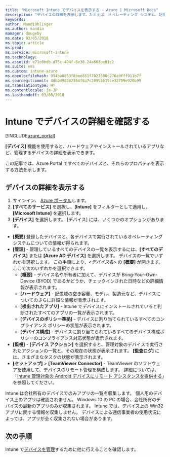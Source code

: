```yaml
---
title: "Microsoft Intune でデバイスを表示する - Azure | Microsoft Docs"
description: "デバイスの詳細を表示します。たとえば、オペレーティング システム、記憶域、製造元とモデルなどです。 Azure で Microsoft Intune を使用して、インストールされているアプリの一覧を取得したり、コンプライアンス ポリシーを確認したり、TeamViewer をセットアップしたりします。 管理するデバイスのインベントリを表示する作業と似ています。"
keywords: 
author: MandiOhlinger
ms.author: mandia
manager: dougeby
ms.date: 03/05/2018
ms.topic: article
ms.prod: 
ms.service: microsoft-intune
ms.technology: 
ms.assetid: e71c6bdb-d75c-404f-8e38-24a663be81c2
ms.suite: ems
ms.custom: intune-azure
ms.openlocfilehash: 934ba0853f8bee851f7027580c276a9fff911b7f
ms.sourcegitcommit: 4db0498342364f8a7c28995b15ce32759e920b99
ms.translationtype: HT
ms.contentlocale: ja-JP
ms.lasthandoff: 03/08/2018
---
```

# <a name="see-device-details-in-intune"></a>Intune でデバイスの詳細を確認する

[!INCLUDE[azure_portal](./includes/azure_portal.md)]

**[デバイス]** 機能を使用すると、ハードウェアやインストールされているアプリなど、管理するデバイスの詳細を表示できます。 

この記事では、Azure Portal ですべてのデバイスと、それらのプロパティを表示する方法を示します。

## <a name="view-your-device-details"></a>デバイスの詳細を表示する

1. サインイン、 [Azure ポータル](https://portal.azure.com)します。
2. **[すべてのサービス]** を選択し、**[Intune]** をフィルターとして適用し、**[Microsoft Intune]** を選択します。
3. **[デバイス]** を選択します。 [デバイス] には、いくつかのオプションがあります。

  - **[概要]** 登録したデバイスと、各デバイスで実行されているオペレーティング システムについての情報が得られます。
  - **[管理]** - 管理しているすべてのデバイスの一覧を表示するには、**[すべてのデバイス]** または **[Azure AD デバイス]** を選択します。
    デバイスの一覧でいずれかを選択します。 この手順により、<*デバイス名*>  の **[概要]** が開きます。ここで次のいずれかを選択できます。
    - **[概要]** - デバイス名や所有者に加えて、デバイスが Bring-Your-Own-Device (BYOD) であるかどうか、チェックインされた日時などの詳細情報が表示されます。
    - **[ハードウェア]** - 記憶域の空き容量、モデル、製造元など、デバイスについてのさらに詳細な情報が表示されます。
    - **[検出されたアプリ]** - Intune でデバイスにインストールされていると判断されたすべてのアプリの一覧が表示されます。
    - **[デバイスのポリシー準拠]** - デバイスに割り当てられているすべてのコンプライアンス ポリシーの状態が表示されます。
    - **[デバイス構成]** - デバイスに割り当てられているすべてのデバイス構成ポリシーのコンプライアンス対応状態が表示されます。
- **[監視]** - **[デバイス アクション]** を選択すると、管理対象のデバイスで実行されたアクションの一覧と、その現在の状態が表示されます。 **[監査ログ]** には、さまざまなタスクの状態が表示されます。
- **[セットアップ]** > **[TeamViewer Connector]** - TeamViewer のソフトウェアを使用して、デバイスのリモート管理を構成します。 詳細については、「[Intune 管理対象の Android デバイスにリモート アシスタンスを提供する](device-profile-android-teamviewer.md)」を参照してください。

Intune は会社所有のデバイスでのみアプリの一覧を収集します。 個人用のデバイス上のアプリは確認されません。 Windows 10 の PC の場合、会社所有のデバイスの最新のアプリのみが収集されます。 Intune では、デバイス上の Win32 アプリに関する情報を収集しません。 デバイスによる通信事業者の使用状況によっては、アプリが全く収集されない場合があります。

## <a name="next-steps"></a>次の手順
Intune で[デバイスを管理](device-management.md)するために他に行えることを確認します。
